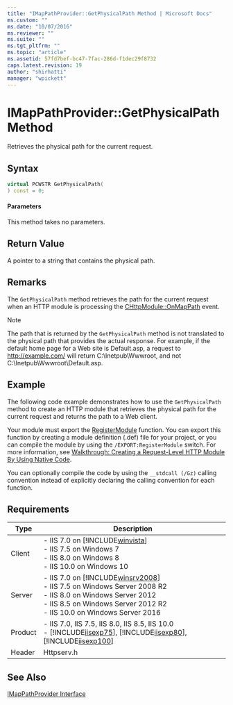 ```yaml
---
title: "IMapPathProvider::GetPhysicalPath Method | Microsoft Docs"
ms.custom: ""
ms.date: "10/07/2016"
ms.reviewer: ""
ms.suite: ""
ms.tgt_pltfrm: ""
ms.topic: "article"
ms.assetid: 57fd7bef-bc47-7fac-286d-f1dec29f8732
caps.latest.revision: 19
author: "shirhatti"
manager: "wpickett"
---
```

# IMapPathProvider::GetPhysicalPath Method
Retrieves the physical path for the current request.  
  
## Syntax  
  
```cpp  
virtual PCWSTR GetPhysicalPath(  
) const = 0;  
```  
  
#### Parameters  
 This method takes no parameters.  
  
## Return Value  
 A pointer to a string that contains the physical path.  
  
## Remarks  
 The `GetPhysicalPath` method retrieves the path for the current request when an HTTP module is processing the [CHttpModule::OnMapPath](../../web-development-reference\native-code-api-reference/chttpmodule-onmappath-method.md) event.  
  
> [!NOTE]
>  The path that is returned by the `GetPhysicalPath` method is not translated to the physical path that provides the actual response. For example, if the default home page for a Web site is Default.asp, a request to http://example.com/ will return C:\Inetpub\Wwwroot, and not C:\Inetpub\Wwwroot\Default.asp.  
  
## Example  
 The following code example demonstrates how to use the `GetPhysicalPath` method to create an HTTP module that retrieves the physical path for the current request and returns the path to a Web client.  
  
<!-- TODO: review snippet reference  [!CODE [IMapPathProviderGetPhysicalPath#1](IMapPathProviderGetPhysicalPath#1)]  -->  
  
 Your module must export the [RegisterModule](../../web-development-reference\native-code-api-reference/pfn-registermodule-function.md) function. You can export this function by creating a module definition (.def) file for your project, or you can compile the module by using the `/EXPORT:RegisterModule` switch. For more information, see [Walkthrough: Creating a Request-Level HTTP Module By Using Native Code](../../web-development-reference\native-code-development-overview\walkthrough-creating-a-request-level-http-module-by-using-native-code.md).  
  
 You can optionally compile the code by using the `__stdcall (/Gz)` calling convention instead of explicitly declaring the calling convention for each function.  
  
## Requirements  
  
|Type|Description|  
|----------|-----------------|  
|Client|-   IIS 7.0 on [!INCLUDE[winvista](../../wmi-provider/includes/winvista-md.md)]<br />-   IIS 7.5 on Windows 7<br />-   IIS 8.0 on Windows 8<br />-   IIS 10.0 on Windows 10|  
|Server|-   IIS 7.0 on [!INCLUDE[winsrv2008](../../wmi-provider/includes/winsrv2008-md.md)]<br />-   IIS 7.5 on Windows Server 2008 R2<br />-   IIS 8.0 on Windows Server 2012<br />-   IIS 8.5 on Windows Server 2012 R2<br />-   IIS 10.0 on Windows Server 2016|  
|Product|-   IIS 7.0, IIS 7.5, IIS 8.0, IIS 8.5, IIS 10.0<br />-   [!INCLUDE[iisexp75](../../web-development-reference/native-code-api-reference/includes/iisexp75-md.md)], [!INCLUDE[iisexp80](../../web-development-reference/native-code-api-reference/includes/iisexp80-md.md)], [!INCLUDE[iisexp100](../../web-development-reference/native-code-api-reference/includes/iisexp100-md.md)]|  
|Header|Httpserv.h|  
  
## See Also  
 [IMapPathProvider Interface](../../web-development-reference\native-code-api-reference/imappathprovider-interface.md)